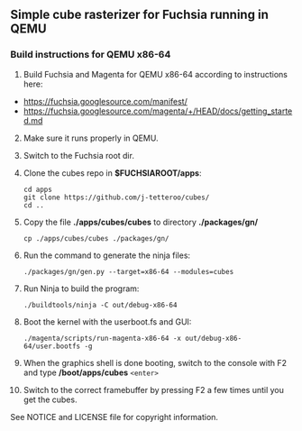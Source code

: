 ## Simple cube rasterizer for Fuchsia running in QEMU

### Build instructions for QEMU x86-64

1. Build Fuchsia and Magenta for QEMU x86-64 according to instructions here:
  - https://fuchsia.googlesource.com/manifest/
  - https://fuchsia.googlesource.com/magenta/+/HEAD/docs/getting_started.md

2. Make sure it runs properly in QEMU.
3. Switch to the Fuchsia root dir.

4. Clone the cubes repo in **$FUCHSIAROOT/apps**:

    ```
    cd apps
    git clone https://github.com/j-tetteroo/cubes/
    cd ..
    ```

5. Copy the file **./apps/cubes/cubes** to directory **./packages/gn/**

    `cp ./apps/cubes/cubes ./packages/gn/`


6. Run the command to generate the ninja files:

    `./packages/gn/gen.py --target=x86-64 --modules=cubes`

7. Run Ninja to build the program:

    `./buildtools/ninja -C out/debug-x86-64`

8. Boot the kernel with the userboot.fs and GUI:
 
    `./magenta/scripts/run-magenta-x86-64 -x out/debug-x86-64/user.bootfs -g`

9. When the graphics shell is done booting, switch to the console with F2 and type **/boot/apps/cubes** `<enter>`

10. Switch to the correct framebuffer by pressing F2 a few times until you get the cubes.
 



See NOTICE and LICENSE file for copyright information.
